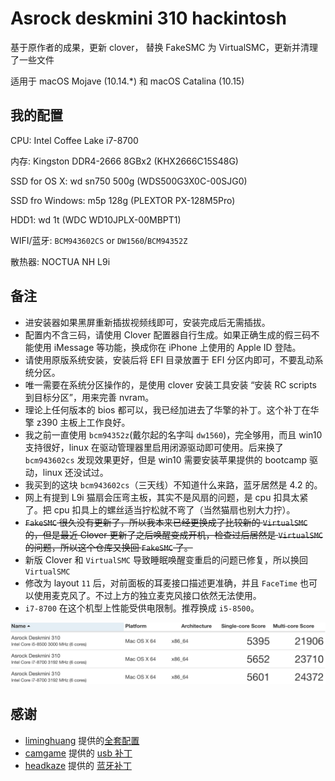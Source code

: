# Asrock deskmini 310 hackintosh

基于原作者的成果，更新 clover， 替换 FakeSMC 为 VirtualSMC，更新并清理了一些文件

适用于 macOS Mojave (10.14.*) 和 macOS Catalina (10.15)

## 我的配置
CPU: Intel Coffee Lake i7-8700

内存: Kingston DDR4-2666 8GBx2 (KHX2666C15S48G)

SSD for OS X: wd sn750 500g (WDS500G3X0C-00SJG0)

SSD fro Windows: m5p 128g (PLEXTOR PX-128M5Pro)

HDD1: wd 1t (WDC WD10JPLX-00MBPT1)

WIFI/蓝牙: `BCM943602CS` or `DW1560`/`BCM94352Z`

散热器: NOCTUA NH L9i

## 备注

* 进安装器如果黑屏重新插拔视频线即可，安装完成后无需插拔。
* 配置内不含三码，请使用 Clover 配置器自行生成。如果正确生成的假三码不能使用 iMessage 等功能，换成你在 iPhone 上使用的 Apple ID 登陆。
* 请使用原版系统安装，安装后将 EFI 目录放置于 EFI 分区内即可，不要乱动系统分区。
* 唯一需要在系统分区操作的，是使用 clover 安装工具安装 “安装 RC scripts 到目标分区”，用来完善 nvram。
* 理论上任何版本的 bios 都可以，我已经加进去了华擎的补丁。这个补丁在华擎 z390 主板上工作良好。
* 我之前一直使用 `bcm94352z`(戴尔起的名字叫 `dw1560`)，完全够用，而且 win10 支持很好，linux 在驱动管理器里启用闭源驱动即可使用。后来换了 `bcm943602cs` 发现效果更好，但是 win10 需要安装苹果提供的 bootcamp 驱动，linux 还没试过。
* 我买到的这块 `bcm943602cs`（三天线）不知道什么来路，蓝牙居然是 4.2 的。
* 网上有提到 L9i 猫扇会压弯主板，其实不是风扇的问题，是 cpu 扣具太紧了。把 cpu 扣具上的螺丝适当拧松就不弯了（当然猫扇也别大力拧）。
* ~~`FakeSMC` 很久没有更新了，所以我本来已经更换成了比较新的 `VirtualSMC` 的，但是最近 Clover 更新了之后唤醒变成开机，检查过后居然是 `VirtualSMC` 的问题，所以这个仓库又换回  `FakeSMC` 了。~~
* 新版 Clover 和 `VirtualSMC` 导致睡眠唤醒变重启的问题已修复，所以换回 `VirtualSMC`
* 修改为 layout `11` 后，对前面板的耳麦接口描述更准确，并且 `FaceTime` 也可以使用麦克风了。不过上方的独立麦克风接口依然无法使用。
* `i7-8700` 在这个机型上性能受供电限制。推荐换成 `i5-8500`。

![benchmark](https://raw.githubusercontent.com/xiaooloong/asrock_deskmini310_hackintosh/master/snapshot/benchmark.png)

## 感谢

* [liminghuang](https://github.com/liminghuang) 提供的[全套配置](https://github.com/liminghuang/asrock_deskmini310_hackintosh)
* [camgame](http://i.pcbeta.com/space-uid-535201.html) 提供的 [usb 补丁](http://bbs.pcbeta.com/forum.php?mod=redirect&goto=findpost&ptid=1799808&pid=48716684)
* [headkaze](https://github.com/headkaze) 提供的 [蓝牙补丁](https://github.com/headkaze/OS-X-BrcmPatchRAM)